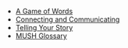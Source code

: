 * [A Game of Words](/mush-101/game-of-words)
* [Connecting and Communicating](/mush-101/connecting-and-commo)
* [Telling Your Story](/mush-101/telling-your-story)
* [MUSH Glossary](/mush-101/mu-glossary)